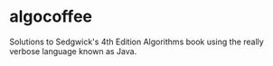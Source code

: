 # algocoffee
Solutions to Sedgwick's 4th Edition Algorithms book using the really verbose language known as Java.
